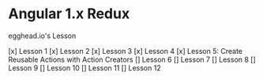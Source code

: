 # Angular 1.x Redux

egghead.io's Lesson

[x] Lesson 1
[x] Lesson 2
[x] Lesson 3
[x] Lesson 4
[x] Lesson 5: Create Reusable Actions with Action Creators 
[] Lesson 6
[] Lesson 7
[] Lesson 8
[] Lesson 9
[] Lesson 10
[] Lesson 11
[] Lesson 12
